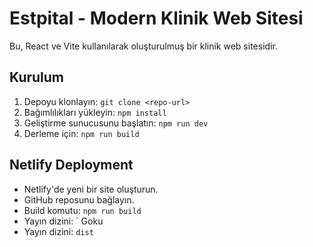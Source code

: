 # Estpital - Modern Klinik Web Sitesi

Bu, React ve Vite kullanılarak oluşturulmuş bir klinik web sitesidir.

## Kurulum
1. Depoyu klonlayın: `git clone <repo-url>`
2. Bağımlılıkları yükleyin: `npm install`
3. Geliştirme sunucusunu başlatın: `npm run dev`
4. Derleme için: `npm run build`

## Netlify Deployment
- Netlify'de yeni bir site oluşturun.
- GitHub reposunu bağlayın.
- Build komutu: `npm run build`
- Yayın dizini: ` Goku
- Yayın dizini: `dist`